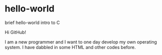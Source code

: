 # hello-world
brief hello-world intro to C

Hi GitHub!

I am a new programmer and I want to one day develop my own operating system. I have dabbled in some HTML and other codes before.
